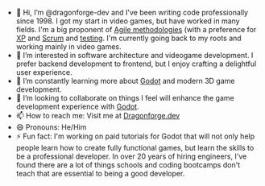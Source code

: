 - 👋 Hi, I’m @dragonforge-dev and I've been writing code professionally since 1998. I got my start in video games, but have worked in many fields. I'm a big proponent of [Agile methodologies](https://en.wikipedia.org/wiki/Agile_software_development) (with a preference for [XP](https://en.wikipedia.org/wiki/Extreme_programming) and [Scrum](https://en.wikipedia.org/wiki/Scrum_(software_development)) and [testing](https://en.wikipedia.org/wiki/Software_testing). I'm currently going back to my roots and working mainly in video games.
- 👀 I’m interested in software architecture and videogame development. I prefer backend development to frontend, but I enjoy crafting a delightful user experience.
- 🌱 I’m constantly learning more about [Godot](https://godotengine.org) and modern 3D game development.
- 💞️ I’m looking to collaborate on things I feel will enhance the game development experience with [Godot](https://godotengine.org).
- 📫 How to reach me: Visit me at [Dragonforge.dev](https://dragonforge.dev)
- 😄 Pronouns: He/Him
- ⚡ Fun fact: I'm working on paid tutorials for Godot that will not only help people learn how to create fully functional games, but learn the skills to be a professional developer. In over 20 years of hiring engineers, I've found there are a lot of things schools and coding bootcamps don't teach that are essential to being a good developer.

<!---
dragonforge-dev/dragonforge-dev is a ✨ special ✨ repository because its `README.md` (this file) appears on your GitHub profile.
You can click the Preview link to take a look at your changes.
--->
